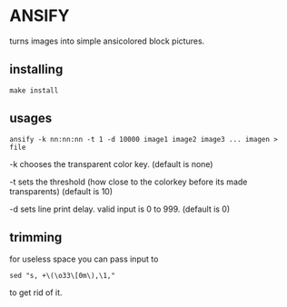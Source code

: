 ANSIFY
======

turns images into simple ansicolored block pictures.

installing
----------
`make install`

usages
------
```
ansify -k nn:nn:nn -t 1 -d 10000 image1 image2 image3 ... imagen > file
```
-k chooses the transparent color key. (default is none)

-t sets the threshold (how close to the colorkey before its made
transparents) (default is 10)

-d sets line print delay. valid input is 0 to 999. (default is 0)


trimming
--------
for useless space you can pass input to
  ```
  sed "s, +\(\o33\[0m\),\1,"
  ```
to get rid of it.

